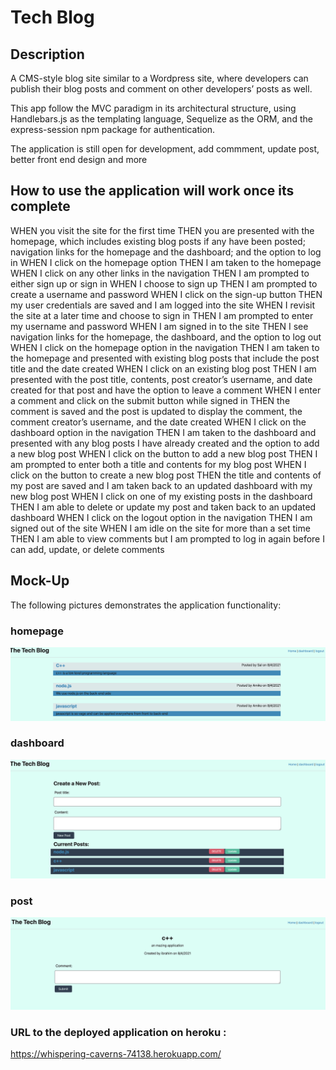 # Tech Blog

## Description

 A CMS-style blog site similar to a Wordpress site, where developers can publish their blog posts and comment on other developers’ posts as well.
 
This app follow the MVC paradigm in its architectural structure, using Handlebars.js as the templating language, Sequelize as the ORM, and the express-session npm package for authentication.

The application is still open for development, add commment, update post, better front end design and more

## How to use the application will work once its complete

WHEN you visit the site for the first time
THEN you are presented with the homepage, which includes existing blog posts if any have been posted; navigation links for the homepage and the dashboard; and the option to log in
WHEN I click on the homepage option
THEN I am taken to the homepage
WHEN I click on any other links in the navigation
THEN I am prompted to either sign up or sign in
WHEN I choose to sign up
THEN I am prompted to create a username and password
WHEN I click on the sign-up button
THEN my user credentials are saved and I am logged into the site
WHEN I revisit the site at a later time and choose to sign in
THEN I am prompted to enter my username and password
WHEN I am signed in to the site
THEN I see navigation links for the homepage, the dashboard, and the option to log out
WHEN I click on the homepage option in the navigation
THEN I am taken to the homepage and presented with existing blog posts that include the post title and the date created
WHEN I click on an existing blog post
THEN I am presented with the post title, contents, post creator’s username, and date created for that post and have the option to leave a comment
WHEN I enter a comment and click on the submit button while signed in
THEN the comment is saved and the post is updated to display the comment, the comment creator’s username, and the date created
WHEN I click on the dashboard option in the navigation
THEN I am taken to the dashboard and presented with any blog posts I have already created and the option to add a new blog post
WHEN I click on the button to add a new blog post
THEN I am prompted to enter both a title and contents for my blog post
WHEN I click on the button to create a new blog post
THEN the title and contents of my post are saved and I am taken back to an updated dashboard with my new blog post
WHEN I click on one of my existing posts in the dashboard
THEN I am able to delete or update my post and taken back to an updated dashboard
WHEN I click on the logout option in the navigation
THEN I am signed out of the site
WHEN I am idle on the site for more than a set time
THEN I am able to view comments but I am prompted to log in again before I can add, update, or delete comments


## Mock-Up

The following pictures demonstrates the application functionality:
### homepage

![home image](./public/image/home.png) 

### dashboard

![dashboard image](./public/image/dash.png)

### post

![post image](./public/image/post.png)


### URL to the deployed application on heroku :

https://whispering-caverns-74138.herokuapp.com/